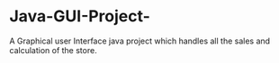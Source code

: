 # Java-GUI-Project-
A Graphical user Interface java project which handles all the sales and calculation of the store.
